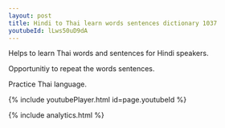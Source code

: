 ```yaml
---
layout: post
title: Hindi to Thai learn words sentences dictionary 1037 
youtubeId: lLws50uD9dA
---
```

 
 
Helps to learn Thai words and sentences for Hindi speakers.

Opportunitiy to repeat the words sentences. 

Practice Thai language. 
 
{% include youtubePlayer.html id=page.youtubeId %}
 
 
{% include analytics.html %}